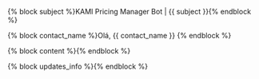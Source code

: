 {% block subject %}KAMI Pricing Manager Bot | {{ subject }}{% endblock %}

{% block contact_name %}Olá, {{ contact_name }} {% endblock %}

{% block content %}{% endblock %}

{% block updates_info %}{% endblock %}
